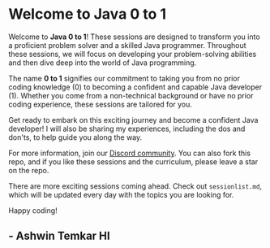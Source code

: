 # Welcome to Java 0 to 1

Welcome to **Java 0 to 1**! These sessions are designed to transform you into a proficient problem solver and a skilled Java programmer. Throughout these sessions, we will focus on developing your problem-solving abilities and then dive deep into the world of Java programming.

The name **0 to 1** signifies our commitment to taking you from no prior coding knowledge (0) to becoming a confident and capable Java developer (1). Whether you come from a non-technical background or have no prior coding experience, these sessions are tailored for you.

Get ready to embark on this exciting journey and become a confident Java developer! I will also be sharing my experiences, including the dos and don'ts, to help guide you along the way.

For more information, join our [Discord community](https://discord.gg/xRDNeWU). You can also fork this repo, and if you like these sessions and the curriculum, please leave a star on the repo.

There are more exciting sessions coming ahead. Check out `sessionlist.md`, which will be updated every day with the topics you are looking for.

Happy coding!

## - Ashwin Temkar HI
